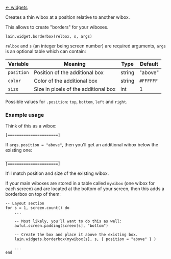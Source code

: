 [<- widgets](https://github.com/copycat-killer/lain/wiki/Widgets)

Creates a thin wibox at a position relative to another wibox.

This allows to create "borders" for your wiboxes.

	lain.widget.borderbox(relbox, s, args)

`relbox` and `s` (an integer being screen number) are required arguments, `args` is an optional table
which can contain:

Variable | Meaning | Type | Default
--- | --- | --- | ---
`position` | Position of the additional box | string | "above"
`color` | Color of the additional box | string | `#FFFFFF`
`size` | Size in pixels of the additional box | int | 1

Possible values for `.position`: `top`, `bottom`, `left` and `right`.

### Example usage

Think of this as a wibox:

	[======================]

If `args.position = "above"`, then you'll get an additional wibox below
the existing one:

	________________________
	[======================]

It'll match position and size of the existing wibox.

If your main wiboxes are stored in a table called `mywibox` (one wibox
for each screen) and are located at the bottom of your screen, then this
adds a borderbox on top of them:

    -- Layout section
	for s = 1, screen.count() do
        ...

	    -- Most likely, you'll want to do this as well:
	    awful.screen.padding(screen[s], "bottom")

	    -- Create the box and place it above the existing box.
	    lain.widgets.borderbox(mywibox[s], s, { position = "above" } )

        ...
	end